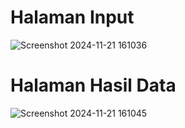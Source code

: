 # **Halaman Input**
![Screenshot 2024-11-21 161036](https://github.com/user-attachments/assets/528d4b56-8d31-459f-9a28-dfc793262b6b)


# **Halaman Hasil Data**
![Screenshot 2024-11-21 161045](https://github.com/user-attachments/assets/f4297135-f52d-4903-b076-005153f6fa5f)

